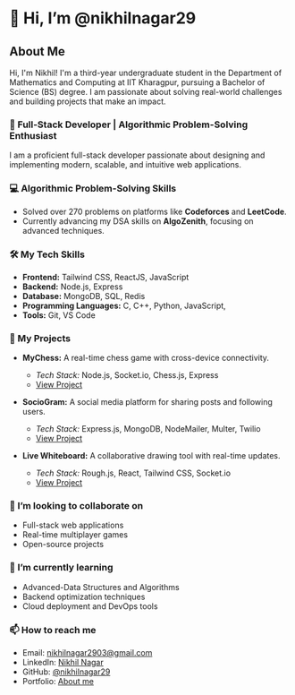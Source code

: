 # 👋 Hi, I’m @nikhilnagar29

## About Me

Hi, I'm Nikhil! I'm a third-year undergraduate student in the Department of Mathematics and Computing at IIT Kharagpur, pursuing a Bachelor of Science (BS) degree. I am passionate about solving real-world challenges and building projects that make an impact. 

### 🚀 Full-Stack Developer | Algorithmic Problem-Solving Enthusiast

I am a proficient full-stack developer passionate about designing and implementing modern, scalable, and intuitive web applications.

### 💻 Algorithmic Problem-Solving Skills

- Solved over 270 problems on platforms like **Codeforces** and **LeetCode**.
- Currently advancing my DSA skills on **AlgoZenith**, focusing on advanced techniques.

### 🛠️ My Tech Skills

- **Frontend:** Tailwind CSS, ReactJS, JavaScript
- **Backend:** Node.js, Express
- **Database:** MongoDB, SQL, Redis
- **Programming Languages:** C, C++, Python, JavaScript, 
- **Tools:** Git, VS Code

### 📂 My Projects

- **MyChess:** A real-time chess game with cross-device connectivity.

  - *Tech Stack:* Node.js, Socket.io, Chess.js, Express
  - [View Project](https://nikhil-nagar.vercel.app/mychess)

- **SocioGram:** A social media platform for sharing posts and following users.

  - *Tech Stack:* Express.js, MongoDB, NodeMailer, Multer, Twilio
  - [View Project](https://nikhil-nagar.vercel.app/sociogram)

- **Live Whiteboard:** A collaborative drawing tool with real-time updates.

  - *Tech Stack:* Rough.js, React, Tailwind CSS, Socket.io
  - [View Project](https://nikhil-nagar.vercel.app/livewhiteboard)

### 💞️ I’m looking to collaborate on

- Full-stack web applications
- Real-time multiplayer games
- Open-source projects

### 🌱 I’m currently learning

- Advanced-Data Structures and Algorithms
- Backend optimization techniques
- Cloud deployment and DevOps tools

### 📫 How to reach me

- Email: [nikhilnagar2903@gmail.com](mailto\:nikhilnagar2903@gmail.com)
- LinkedIn: [Nikhil Nagar](https://linkedin.com/in/nikhilnagar)
- GitHub: [@nikhilnagar29](https://github.com/nikhilnagar29)
- Portfolio: [About me](https://nikhil-nagar.vercel.app/)

